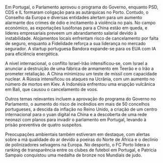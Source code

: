 Em Portugal, o Parlamento aprovou o programa do Governo, enquanto PSD, CDS e IL formaram coligação para as autárquicas no Porto. Contudo, o Conselho da Europa e diversas entidades alertam para um aumento alarmante dos crimes de ódio e incitamento à violência no país. No campo económico, as exportações lusófonas para a China estão em queda, e líderes empresariais preveem um abrandamento salarial devido à instabilidade. Alojamentos locais enfrentam risco de cancelamento por falta de seguro, enquanto a Fidelidade reforça a sua liderança no mercado segurador. A startup portuguesa Bandora expande-se para os EUA com IA para eficiência energética.

A nível internacional, o conflito Israel-Irão intensificou-se, com Israel a anunciar a destruição de uma fábrica de armamento em Teerão e o Irão a prometer retaliação. A China minimizou um teste de míssil com capacidade nuclear. A Rússia intensificou os ataques na Ucrânia, com um aumento no número de mortos em Kiev. A Indonésia enfrentou uma erupção vulcânica em Bali, que causou o cancelamento de voos.

Outros temas relevantes incluem a aprovação do programa do Governo no Parlamento, o aumento do risco de incêndios em mais de 50 concelhos portugueses, a descida da inflação no Reino Unido, a criação de um centro internacional para o yuan digital na China e a descoberta de uma rede neonazi com planos para invadir o parlamento em Portugal, levando à prisão preventiva de quatro suspeitos.

Preocupações ambientais também estiveram em destaque, com alertas sobre a má qualidade do ar devido a poeiras do Norte de África e o declínio de polinizadores selvagens na Europa. No desporto, o FC Porto lidera o ranking de transparência entre os clubes de futebol em Portugal, e Patrícia Sampaio conquistou uma medalha de bronze nos Mundiais de judo.